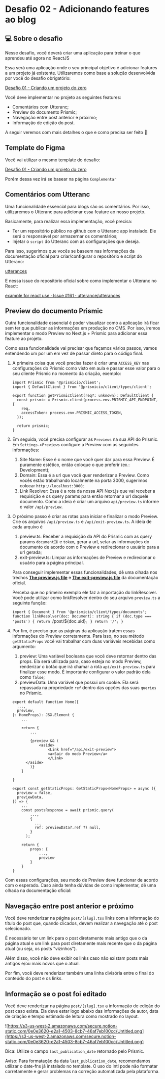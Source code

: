 # Desafio 02 - Adicionando features ao blog

## 💻 Sobre o desafio

Nesse desafio, você deverá criar uma aplicação para treinar o que aprendeu até agora no ReactJS

Essa será uma aplicação onde o seu principal objetivo é adicionar features a um projeto já existente. Utilizaremos como base a solução desenvolvida por você do desafio obrigatório:

[Desafio 01 - Criando um projeto do zero](https://www.notion.so/Desafio-01-Criando-um-projeto-do-zero-b1a3645d286b4eec93f5f1f5476d0ff7)

Você deve implementar no projeto as seguintes features:

- Comentários com Utteranc;
- Preview do documento Prismic;
- Navegação entre post anterior e próximo;
- Informação de edição do post.

A seguir veremos com mais detalhes o que e como precisa ser feito 🚀

## Template do Figma

Você vai utilizar o mesmo template do desafio:

[Desafio 01 - Criando um projeto do zero](https://www.notion.so/Desafio-01-Criando-um-projeto-do-zero-b1a3645d286b4eec93f5f1f5476d0ff7)

Porém dessa vez irá se basear na página `Complementar`

## Comentários com Utteranc

Uma funcionalidade essencial para blogs são os comentários. Por isso, utilizaremos o Utteranc para adicionar essa feature ao nosso projeto.

Basicamente, para realizar essa implementação, você precisa:

- Ter um repositório público no github com o Utteranc app instalado. Ele será o responsável por armazernar os comentários;
- Injetar o `script` do Utteranc com as configurações que deseja.

Para isso, sugerimos que vocês se baseem nas informações da documentação oficial para criar/configurar o repositório e script do Utteranc:

[utterances](https://utteranc.es/)

E nessa issue do repositório oficial sobre como implementar o Utteranc no React:

[example for react use · Issue #161 · utterance/utterances](https://github.com/utterance/utterances/issues/161)

## Preview do documento Prismic

Outra funcionalidade essencial é poder visualizar como a aplicação irá ficar sem ter que publicar as informações em produção no CMS. Por isso, iremos implementar o modo Preview no Next.js + Prismic para adicionar essa feature ao projeto.

Como essa funcionalidade vai precisar que façamos vários passos, vamos entendendo um por um em vez de passar direto para o código final.

1. A primeira coisa que você precisa fazer é criar uma `ACCESS_KEY` nas configurações do Prismic como visto em aula e passar esse valor para o seu cliente Prismic no momento da criação, exemplo:

    ```tsx
    import Prismic from '@prismicio/client';
    import { DefaultClient } from '@prismicio/client/types/client';

    export function getPrismicClient(req?: unknown): DefaultClient {
      const prismic = Prismic.client(process.env.PRISMIC_API_ENDPOINT, {
        req,
        accessToken: process.env.PRISMIC_ACCESS_TOKEN,
      });

      return prismic;
    }
    ```

2. Em seguida, você precisa configurar as `Previews` na sua API do Prismic. Em `Settings->Previews` configure a Preview com as seguintes informações:
    1. Site Name: Esse é o nome que você quer dar para essa Preview. É puramente estético, então coloque o que preferir (ex.: Development);
    2. Domain: Essa é a url que você quer renderizar a Preview. Como vocês estão trabalhando localmente na porta 3000, sugerimos colocar `http://localhost:3000`;
    3. Link Resolver: Essa é a rota da nossa API Next.js que vai receber a requisição e os query params para então retornar a url daquele documento. Como a ideia é criar um arquivo `api/preview.ts` informe o valor `/api/preview`.
3. O próximo passo é criar as rotas para iniciar e finalizar o modo Preview. Crie os arquivos `/api/preview.ts` e `/api/exit-preview.ts`. A ideia de cada arquivo é
    1. preview.ts: Receber a requisição da API do Prismic com as query params `documentID` e `token`, gerar a url, setar as informações do documento de acordo com o Preview e redirecionar o usuário para a url gerada;
    2. exit-preview.ts: Limpar as informações de Preview e redirecionar o usuário para a página principal.

    Para conseguir implementar essas funcionalidades, dê uma olhada nos trechos **[The preview.js file](https://prismic.io/docs/technologies/previews-nextjs)** e **[The exit-preview.js file](https://github.com/prismicio/nextjs-blog/tree/master/pages/api)** da documentação oficial.

    Perceba que no primeiro exemplo ele faz a importação do linkResolver. Você pode utilizar como linkResolver dentro do seu arquivo `preview.ts` a seguinte função:

    `import { Document } from '@prismicio/client/types/documents';
    function linkResolver(doc: Document): string {
      if (doc.type === 'posts') {
        return `/post/${doc.uid}`;
      }
      return '/';
    }`

4. Por fim, é preciso que as páginas da aplicação tratem essas informações do Preview corretamente. Para isso, no seu método `getStaticProps` você vai trabalhar com duas variáveis recebidas como argumento:
    1. preview: Uma variável booleana que você deve retornar dentro das props. Ela será utilizada para, caso esteja no modo Preview, renderizar o botão que irá chamar a rota `api/exit-preview.ts` para finalizar esse modo. É importante configurar o valor padrão dela como `false`;
    2. previewData: Uma variável que possui um cookie. Ela será repassada na propriedade `ref` dentro das opções das suas `queries` no Prismic.

    ```tsx
    export default function Home({
      ...,
      preview,
    }: HomeProps): JSX.Element {
    	...

    	return {
    		...

    		{preview && (
    			<aside>
    				<Link href="/api/exit-preview">
    			    <a>Sair do modo Preview</a>
    				</Link>
          </aside>
    		)}
    	}

    }

    export const getStaticProps: GetStaticProps<HomeProps> = async ({
      preview = false,
      previewData,
    }) => {
    	...
    	const postsResponse = await prismic.query(
    	    ...,
    	    {
    	      ...
    	      ref: previewData?.ref ?? null,
    	    }
    	  );

    	return {
    		props: {
    			...,
    			preview
    		}
    	}
    }
    ```

Com essas configurações, seu modo de Preview deve funcionar de acordo com o esperado. Caso ainda tenha dúvidas de como implementar, dê uma olhada na documentação oficial:

## Navegação entre post anterior e próximo

Você deve renderizar na página `post/[slug].tsx` links com a informação do título do post que, quando clicados, devem realizar a navegação até o post selecionado.

É necessário ter um link para o post diretamente mais antigo que o da página atual e um link para post diretamente mais recente que o da página atual (ou seja, os posts "vizinhos").

Além disso, você não deve exibir os links caso não existam posts mais antigos e/ou mais novos que o atual.

Por fim, você deve renderizar também uma linha divisória entre o final do conteúdo do post e os links.

## Informação se o post foi editado

Você deve renderizar na página `post/[slug].tsx` a informação de edição do post caso exista. Ela deve estar logo abaixo das informações de autor, data de criação e tempo estimado de leitura como mostrado no layout.

![https://s3-us-west-2.amazonaws.com/secure.notion-static.com/0e0e3620-e2a1-4503-8cb7-46af7eb100cc/Untitled.png](https://s3-us-west-2.amazonaws.com/secure.notion-static.com/0e0e3620-e2a1-4503-8cb7-46af7eb100cc/Untitled.png)

Dica: Utilize o campo `last_publication_date` retornado pelo Prismic.

Aviso: Para formatação da data `last_publication_date`, recomendamos utilizar o date-fns já instalado no template. O uso do Intl pode não formatar corretamente e gerar problemas na correção automatizada pela plataforma.

